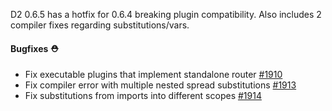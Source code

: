 D2 0.6.5 has a hotfix for 0.6.4 breaking plugin compatibility. Also includes 2 compiler fixes regarding substitutions/vars.  

#### Bugfixes ⛑️

- Fix executable plugins that implement standalone router [#1910](https://github.com/terrastruct/d2/pull/1910)
- Fix compiler error with multiple nested spread substitutions [#1913](https://github.com/terrastruct/d2/pull/1913)
- Fix substitutions from imports into different scopes [#1914](https://github.com/terrastruct/d2/pull/1914)
